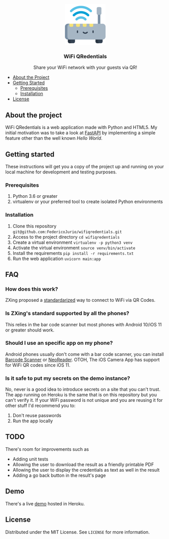 <p align="center">
  <img src="https://github.com/FedericoJurio/wifiqredentials/blob/master/static/img/router.png?raw=true" alt="Logo" width="128" height="128">
</p>
<h3 align="center">WiFi QRedentials</h3>
<p align="center">Share your WiFi network with your guests via QR!</p>

* [About the Project](#about-the-project)
* [Getting Started](#getting-started)
  * [Prerequisites](#prerequisites)
  * [Installation](#installation)
* [License](#license)

## About the project
WiFi QRedentials is a web application made with Python and HTML5. My initial motivation was to take a look at [FastAPI](https://fastapi.tiangolo.com/) by implementing a simple feature other than the well known _Hello World_.

## Getting started
These instructions will get you a copy of the project up and running on your local machine for development and testing purposes.

### Prerequisites
1. Python 3.6 or greater
1. virtualenv or your preferred tool to create isolated Python environments

### Installation
1. Clone this repository `git@github.com:FedericoJurio/wifiqredentials.git`
1. Access to the project directory `cd wifiqredentials`
1. Create a virtual environment `virtualenv -p python3 venv`
1. Activate the virtual environment `source venv/bin/activate`
1. Install the requirements `pip install -r requirements.txt`
1. Run the web application `uvicorn main:app`

## FAQ
### How does this work?
ZXing proposed a [standardarized](https://github.com/zxing/zxing/wiki/Barcode-Contents#wi-fi-network-config-android-ios-11) way to connect to WiFi via QR Codes.

### Is ZXing's standard supported by all the phones?
This relies in the bar code scanner but most phones with Android 10/iOS 11 or greater should work.

### Should I use an specific app on my phone?
Android phones usually don't come with a bar code scanner, you can install [Barcode Scanner](https://play.google.com/store/apps/details?id=com.google.zxing.client.android) or [NeoReader](https://play.google.com/store/apps/details?id=de.gavitec.android). OTOH, The iOS Camera App has support for WiFi QR codes since iOS 11.

### Is it safe to put my secrets on the demo instance?
No, never is a good idea to introduce secrets on a site that you can't trust. The app running on Heroku is the same that is on this repository but you can't verify it. If your WiFi password is not unique and you are reusing it for other stuff I'd recommend you to:

1. Don't reuse passwords
1. Run the app locally

## TODO
There's room for improvements such as
* Adding unit tests
* Allowing the user to download the result as a friendly printable PDF
* Allowing the user to display the credentials as text as well in the result
* Adding a go back button in the result's page

## Demo
There's a live [demo](http://wifiqredentials.herokuapp.com/) hosted in Heroku.

## License
Distributed under the MIT License. See `LICENSE` for more information.